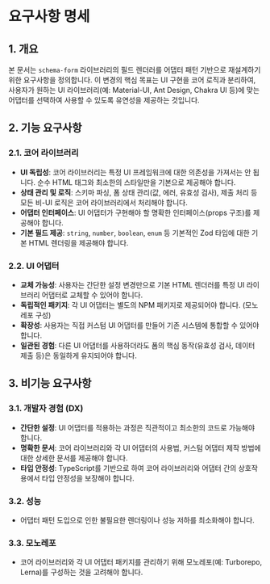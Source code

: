 # 요구사항 명세

## 1. 개요

본 문서는 `schema-form` 라이브러리의 필드 렌더러를 어댑터 패턴 기반으로 재설계하기 위한 요구사항을 정의합니다. 이 변경의 핵심 목표는 UI 구현을 코어 로직과 분리하여, 사용자가 원하는 UI 라이브러리(예: Material-UI, Ant Design, Chakra UI 등)에 맞는 어댑터를 선택하여 사용할 수 있도록 유연성을 제공하는 것입니다.

## 2. 기능 요구사항

### 2.1. 코어 라이브러리

- **UI 독립성**: 코어 라이브러리는 특정 UI 프레임워크에 대한 의존성을 가져서는 안 됩니다. 순수 HTML 태그와 최소한의 스타일만을 기본으로 제공해야 합니다.
- **상태 관리 및 로직**: 스키마 파싱, 폼 상태 관리(값, 에러, 유효성 검사), 제출 처리 등 모든 비-UI 로직은 코어 라이브러리에서 처리해야 합니다.
- **어댑터 인터페이스**: UI 어댑터가 구현해야 할 명확한 인터페이스(props 구조)를 제공해야 합니다.
- **기본 필드 제공**: `string`, `number`, `boolean`, `enum` 등 기본적인 Zod 타입에 대한 기본 HTML 렌더링을 제공해야 합니다.

### 2.2. UI 어댑터

- **교체 가능성**: 사용자는 간단한 설정 변경만으로 기본 HTML 렌더러를 특정 UI 라이브러리 어댑터로 교체할 수 있어야 합니다.
- **독립적인 패키지**: 각 UI 어댑터는 별도의 NPM 패키지로 제공되어야 합니다. (모노레포 구성)
- **확장성**: 사용자는 직접 커스텀 UI 어댑터를 만들어 기존 시스템에 통합할 수 있어야 합니다.
- **일관된 경험**: 다른 UI 어댑터를 사용하더라도 폼의 핵심 동작(유효성 검사, 데이터 제출 등)은 동일하게 유지되어야 합니다.

## 3. 비기능 요구사항

### 3.1. 개발자 경험 (DX)

- **간단한 설정**: UI 어댑터를 적용하는 과정은 직관적이고 최소한의 코드로 가능해야 합니다.
- **명확한 문서**: 코어 라이브러리와 각 UI 어댑터의 사용법, 커스텀 어댑터 제작 방법에 대한 상세한 문서를 제공해야 합니다.
- **타입 안정성**: TypeScript를 기반으로 하여 코어 라이브러리와 어댑터 간의 상호작용에서 타입 안정성을 보장해야 합니다.

### 3.2. 성능

- 어댑터 패턴 도입으로 인한 불필요한 렌더링이나 성능 저하를 최소화해야 합니다.

### 3.3. 모노레포

- 코어 라이브러리와 각 UI 어댑터 패키지를 관리하기 위해 모노레포(예: Turborepo, Lerna)를 구성하는 것을 고려해야 합니다.